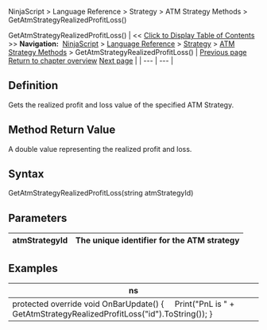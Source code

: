﻿
NinjaScript \> Language Reference \> Strategy \> ATM Strategy Methods \> GetAtmStrategyRealizedProfitLoss()

GetAtmStrategyRealizedProfitLoss()
| \<\< [Click to Display Table of Contents](getatmstrategyrealizedprofitlo.md) \>\> **Navigation:**     [NinjaScript](ninjascript-1.md) \> [Language Reference](language_reference_wip-1.md) \> [Strategy](strategy-1.md) \> [ATM Strategy Methods](atm_strategy_methods-1.md) \> GetAtmStrategyRealizedProfitLoss() | [Previous page](getatmstrategypositionquantity-1.md) [Return to chapter overview](atm_strategy_methods-1.md) [Next page](getatmstrategystoptargetorders-1.md) |
| --- | --- |
## Definition
Gets the realized profit and loss value of the specified ATM Strategy.
 
## Method Return Value
A double value representing the realized profit and loss.
## 
## Syntax
GetAtmStrategyRealizedProfitLoss(string atmStrategyId)
 
## 
## Parameters
| atmStrategyId | The unique identifier for the ATM strategy |
| --- | --- |

## 
## 
## Examples
| ns |
| --- |
| protected override void OnBarUpdate() {      Print("PnL is " \+ GetAtmStrategyRealizedProfitLoss("id").ToString()); } |
